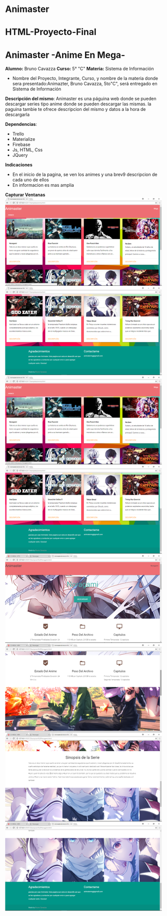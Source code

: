 # Animaster

# HTML-Proyecto-Final

# Animaster -Anime En Mega- # 
**Alumno:** Bruno Cavazza
**Curso:** 5° "C"
**Materia:** Sistema de Información

- Nombre del Proyecto, Integrante, Curso, y nombre de la materia donde sera presentado:Animazter, Bruno Cavazza, 5to"C", será entregado en Sistema de Información

**Descripción del mismo**:
Animaster es una páguina web donde se pueden descargar series tipo anime donde se pueden descargar las mismas. la paguina tambie te ofrece descripcion del mismo y datos a la hora de descargarla

**Dependencias**:
* Trello 
* Materialize 
* Firebase
* Js, HTML, Css
* JQuery

**Indicaciones**
* En el inicio de la pagina, se ven los animes y una brev9 descripcion de cada uno de ellos
* En  informacion es mas amplia


**Capturar Ventanas**
![](https://github.com/BrunoCavazza/Animaster/blob/master/Captura%20de%20pantalla%201.png)
![](https://github.com/BrunoCavazza/Animaster/blob/master/Captura%20de%20pantalla%202.png)
![](https://github.com/BrunoCavazza/Animaster/blob/master/Captura%20de%20pantalla%203.png)
![](https://github.com/BrunoCavazza/Animaster/blob/master/Captura%20de%20pantalla%204.png)
![](https://github.com/BrunoCavazza/Animaster/blob/master/Captura%20de%20pantalla%205.png)
![](https://github.com/BrunoCavazza/Animaster/blob/master/Captura%20de%20pantalla%206.png)
![](https://github.com/BrunoCavazza/Animaster/blob/master/Captura%20de%20pantalla%207.png)
![](https://github.com/BrunoCavazza/Animaster/blob/master/Captura%20de%20pantalla%208.png)
